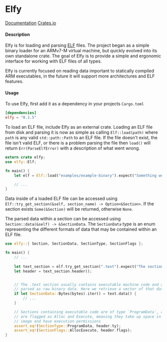 # Elfy

[Documentation](https://docs.rs/elfy)
[Crates.io](https://crates.io/crates/elfy)

#### Description
Elfy is for loading and parsing [ELF](https://en.wikipedia.org/wiki/Executable_and_Linkable_Format) files. The project began as a simple binary loader for an ARMv7-M virtual machine, but quickly evolved into its own standalone crate. The goal of Elfy is to provide a simple and ergonomic interface for working with ELF files of all types.

Elfy is currently focused on reading data important to statically compiled ARM executables, in the future it will support more architectures and ELF features.

#### Usage
To use Elfy, first add it as a dependency in your projects `Cargo.toml`
```toml
[dependencies]
elfy = "0.1.5"
```

To load an ELF file, include Elfy as an external crate. Loading an ELF file from disk and parsing it is now as simple as calling `Elf::load(path)` where `path` is any valid `std::path::Path` to an ELF file. If the file doesn't exist, the file isn't valid ELF, or there is a problem parsing the file then `load()` will return `Err(ParseElfError)` with a description of what went wrong.
```rust
extern crate elfy;
use elfy::Elf;

fn main() {
    let elf = Elf::load("examples/example-binary").expect("Something went wrong!");

    // ...
}
```

Data inside of a loaded ELF file can be accessed using `Elf::try_get_section(&self, section_name) -> Option<&Section>`. If the section exists `Some(&Section)` will be returned, otherwise `None`.

The parsed data within a section can be accessed using `Section::data(&self) -> &SectionData`. The `SectionData` type is an enum representing the different formats of data that may be contained within an ELF file.
```rust
use elfy::{ Section, SectionData, SectionType, SectionFlags };

fn main() {
    // ...
    
    let text_section = elf.try_get_section(".text").expect("The section doesn't exist!");
    let header = text_section.header();


    // The .text section usually contains executable machine code and as such will be
    // parsed as raw binary data. Here we retrieve a vector of that data in `bytes` 
    if let SectionData::Bytes(bytes).iter() = text.data() {
        // ...
    }

    // Sections containing executable code are of type `ProgramData`, and
    // are flagged as Alloc and Execute, meaning they take up space in a program
    // image and have execution permissions
    assert_eq!(SectionType::ProgramData, header.ty);
    assert_eq!(SectionFlags::AllocExecute, header.flags);
}
```
